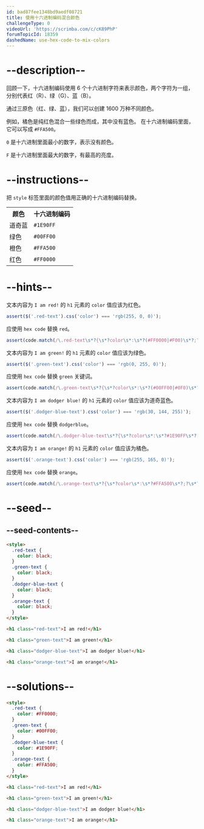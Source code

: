 ```yaml
---
id: bad87fee1348bd9aedf08721
title: 使用十六进制编码混合颜色
challengeType: 0
videoUrl: 'https://scrimba.com/c/cK89PhP'
forumTopicId: 18359
dashedName: use-hex-code-to-mix-colors
---
```


# --description--

回顾一下，十六进制编码使用 6 个十六进制字符来表示颜色，两个字符为一组，分别代表红（R）、绿（G）、蓝（B）。

通过三原色（红、绿、蓝），我们可以创建 1600 万种不同颜色。

例如，橘色是纯红色混合一些绿色而成，其中没有蓝色。 在十六进制编码里面，它可以写成 `#FFA500`。

`0` 是十六进制里面最小的数字，表示没有颜色。

`F` 是十六进制里面最大的数字，有最高的亮度。

# --instructions--

把 `style` 标签里面的颜色值用正确的十六进制编码替换。

<table class='table table-striped'><tbody><tr><th>颜色</th><th>十六进制编码</th></tr><tr><td>道奇蓝</td><td><code>#1E90FF</code></td></tr><tr><td>绿色</td><td><code>#00FF00</code></td></tr><tr><td>橙色</td><td><code>#FFA500</code></td></tr><tr><td>红色</td><td><code>#FF0000</code></td></tr></tbody></table>

# --hints--

文本内容为 `I am red!` 的 `h1` 元素的 `color` 值应该为红色。

```js
assert($('.red-text').css('color') === 'rgb(255, 0, 0)');
```

应使用 `hex code` 替换 `red`。

```js
assert(code.match(/\.red-text\s*?{\s*?color\s*:\s*?(#FF0000|#F00)\s*?;?\s*?}/gi));
```

文本内容为 `I am green!` 的 `h1` 元素的 `color` 值应该为绿色。

```js
assert($('.green-text').css('color') === 'rgb(0, 255, 0)');
```

应使用 `hex code` 替换 `green` 关键词。

```js
assert(code.match(/\.green-text\s*?{\s*?color\s*:\s*?(#00FF00|#0F0)\s*?;?\s*?}/gi));
```

文本内容为 `I am dodger blue!` 的 `h1` 元素的 `color` 值应该为道奇蓝色。

```js
assert($('.dodger-blue-text').css('color') === 'rgb(30, 144, 255)');
```

应使用 `hex code` 替换 `dodgerblue`。

```js
assert(code.match(/\.dodger-blue-text\s*?{\s*?color\s*:\s*?#1E90FF\s*?;?\s*?}/gi));
```

文本内容为 `I am orange!` 的 `h1` 元素的 `color` 值应该为橘色。

```js
assert($('.orange-text').css('color') === 'rgb(255, 165, 0)');
```

应使用 `hex code` 替换 `orange`。

```js
assert(code.match(/\.orange-text\s*?{\s*?color\s*:\s*?#FFA500\s*?;?\s*?}/gi));
```

# --seed--

## --seed-contents--

```html
<style>
  .red-text {
    color: black;
  }
  .green-text {
    color: black;
  }
  .dodger-blue-text {
    color: black;
  }
  .orange-text {
    color: black;
  }
</style>

<h1 class="red-text">I am red!</h1>

<h1 class="green-text">I am green!</h1>

<h1 class="dodger-blue-text">I am dodger blue!</h1>

<h1 class="orange-text">I am orange!</h1>
```

# --solutions--

```html
<style>
  .red-text {
    color: #FF0000;
  }
  .green-text {
    color: #00FF00;
  }
  .dodger-blue-text {
    color: #1E90FF;
  }
  .orange-text {
    color: #FFA500;
  }
</style>

<h1 class="red-text">I am red!</h1>

<h1 class="green-text">I am green!</h1>

<h1 class="dodger-blue-text">I am dodger blue!</h1>

<h1 class="orange-text">I am orange!</h1>
```
